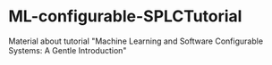 # ML-configurable-SPLCTutorial
Material about tutorial "Machine Learning and Software Configurable Systems: A Gentle Introduction" 
